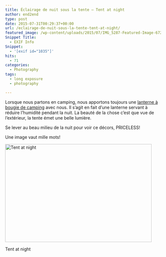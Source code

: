 ```yaml
---
title: Éclairage de nuit sous la tente – Tent at night
author: end2end
type: post
date: 2015-07-31T00:29:37+00:00
url: /eclairage-de-nuit-sous-la-tente-tent-at-night/
featured_image: /wp-content/uploads/2015/07/IMG_5287-Featured-Image-672x378.jpg
Snippet Title:
  - EXIF Info
Snippet:
  - '[exif id="1035"]'
hits:
  - 71
categories:
  - Photography
tags:
  - long exposure
  - photography

---
```

Lorsque nous partons en camping, nous apportons toujours une [lanterne à bougie de camping][1] avec nous. Il s&#8217;agit en fait d&#8217;une lanterne servant à réduire l&#8217;humidité pendant la nuit. <span data-offset-key="6q7ap-0-0" data-reactid=".0.2.0.0.0.0.0.$editor0.0.0.$6q7ap.0:$6q7ap-0-0"><span data-reactid=".0.2.0.0.0.0.0.$editor0.0.0.$6q7ap.0:$6q7ap-0-0.0">La beauté de la chose c’est que vue de l&#8217;extérieur, la tente émet une belle lumière</span></span>.

Se lever au beau milieu de la nuit pour voir ce décors, PRICELESS!<!--more-->

Une image vaut mille mots!

<div id="attachment_1035" style="width: 484px" class="wp-caption alignnone">
  <a href="http://www.end2endzone.com/wp-content/uploads/2015/07/IMG_5287_e2ez.jpg"><img aria-describedby="caption-attachment-1035" loading="lazy" class="wp-image-1035 size-large" src="http://www.end2endzone.com/wp-content/uploads/2015/07/IMG_5287_e2ez-1024x683.jpg" alt="Tent at night" width="474" height="316" srcset="http://www.end2endzone.com/wp-content/uploads/2015/07/IMG_5287_e2ez-1024x683.jpg 1024w, http://www.end2endzone.com/wp-content/uploads/2015/07/IMG_5287_e2ez-150x100.jpg 150w, http://www.end2endzone.com/wp-content/uploads/2015/07/IMG_5287_e2ez-300x200.jpg 300w, http://www.end2endzone.com/wp-content/uploads/2015/07/IMG_5287_e2ez-1620x1080.jpg 1620w, http://www.end2endzone.com/wp-content/uploads/2015/07/IMG_5287_e2ez-672x448.jpg 672w" sizes="(max-width: 474px) 100vw, 474px" /></a>
  
  <p id="caption-attachment-1035" class="wp-caption-text">
    Tent at night
  </p>
</div>

 [1]: https://www.google.ca/?#q=Lanterne+%C3%A0+bougie+de+camping